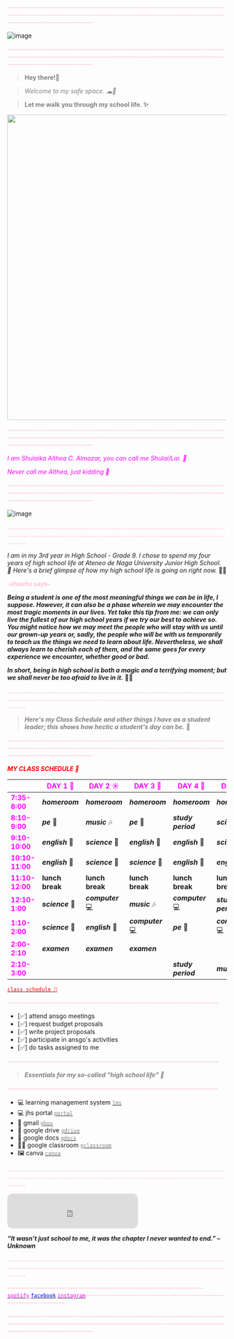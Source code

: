**<span style="color: pink">--------------------------------------------------------------------------------------------------------------------------------------------------------------------------------------</span>**

![image](https://i.pinimg.com/originals/b5/d5/78/b5d57815b449355dac7978970267632b.jpg)

**<span style="color: pink">--------------------------------------------------------------------------------------------------------------------------------------------------------------------------------------</span>**

><span style="color: grey">**Hey there!👋**</span>

><span style="color: grey">*Welcome to my safe space. ☁🍃*</span>

><span style="color: grey">**Let me walk you through my school life. ✨**</span>
  

<img src="https://scontent.fwnp1-1.fna.fbcdn.net/v/t1.15752-9/311919299_463087552599637_1673785629296877521_n.jpg?_nc_cat=100&ccb=1-7&_nc_sid=ae9488&_nc_eui2=AeHEcXyCQk4Axz3H367qj0J-DWpcadHqBPUNalxp0eoE9ZrPDtKIHCeIt1i59VNdOaJBMmgKfBcrEvF9ZuVDET-T&_nc_ohc=XrYXI3DSRgIAX9Wl8sE&_nc_ht=scontent.fwnp1-1.fna&oh=03_AdSW4vnNTV5LBRwB0T0KytiSZp4OPmkHhfN1O5Ei_tz59g&oe=63A56625" data-canonical-src="![image](![image](https://user-images.githubusercontent.com/118333524/203514584-662ea5d2-f236-4a68-8e52-89a5266bcf70.png)
" width="700" />


**<span style="color: pink">--------------------------------------------------------------------------------------------------------------------------------------------------------------------------------------</span>**

<span style="color: magenta">*I am Shulaika Althea C. Almazar, you can call me Shulai/Lai. 💐*</span>

<span style="color: magenta">*Never call me Althea, just kidding 🤭*</span>
  
**<span style="color: pink">--------------------------------------------------------------------------------------------------------------------------------------------------------------------------------------</span>**

![image](https://user-images.githubusercontent.com/118333524/203512451-43342f1c-83c8-4661-8b9c-9a19da0b0b4b.png)

**<span style="color: pink">...............................................................................................................................................................................................................................</span>**

*I am in my 3rd year in High School - Grade 9. I chose to spend my four years of high school life at Ateneo de Naga University Junior High School. 🏫 Here's a brief glimpse of how my high school life is going on right now.* 👧🤯

**<span style="color: pink">-shushu says-</span>**

***Being a student is one of the most meaningful things we can be in life, I suppose. However, it can also be a phase wherein we may encounter the most tragic moments in our lives. Yet take this tip from me: we can only live the fullest of our high school years if we try our best to achieve so. You might notice how we may meet the people who will stay with us until our grown-up years or, sadly, the people who will be with us temporarily to teach us the things we need to learn about life. Nevertheless, we shall always learn to cherish each of them, and the same goes for every experience we encounter, whether good or bad.*** 

***In short, being in high school is both a magic and a terrifying moment; but we shall never be too afraid to live in it.*** 📖✨

**<span style="color: pink">...............................................................................................................................................................................................................................</span>**


><span style="color: grey">***Here's my Class Schedule and other things I have as a student leader; this shows how hectic a student's day can be.*** 🥱</span>

**<span style="color: pink">--------------------------------------------------------------------------------------------------------------------------------------------------------------------------------------</span>**

<span style="color:red">***MY CLASS SCHEDULE 📅***</span>

|         |<span style="color:magenta">**DAY 1 🌷**</span>| <span style="color:magenta">**DAY 2 ☀️**</span>| <span style="color:magenta">**DAY 3 🌼**</span> | <span style="color:magenta">**DAY 4 🌈**</span>|<span style="color:magenta">**DAY 5 👑**</span>| 
|---------|-----|------|------|------|------|
|<span style="color:magenta">**7:35-8:00**</span>|***homeroom***|***homeroom***|***homeroom***|***homeroom***|***homeroom***|
|<span style="color:magenta">**8:10-9:00**</span>|  ***pe*** 🏃‍|***music*** 🎶|***pe*** 🏃‍|***study period***|***science*** 🔬|
|<span style="color:magenta">**9:10-10:00**</span>|***english*** 📖|***science*** 🔬|***english*** 📖|***english*** 📖|***science*** 🔬|
|<span style="color:magenta">**10:10-11:00**</span>|***english*** 📖|***science*** 🔬|***science*** 🔬|***english*** 📖|***english*** 📖|
|<span style="color:magenta">**11:10-12:00**</span>|**lunch break**|**lunch break**|**lunch break**|**lunch break**|**lunch break**|
|<span style="color:magenta">**12:10-1:00**</span>|***science*** 🔬|***computer*** 💻|***music*** 🎶|***computer*** 💻|***study period***|
|<span style="color:magenta">**1:10-2:00**</span>|***science*** 🔬|***english*** 📖|***computer*** 💻|***pe*** 🏃‍|***computer*** 💻|
|<span style="color:magenta">**2:00-2:10**</span>|***examen***|***examen***|***examen***| |   |
|<span style="color:magenta">**2:10-3:00**</span>||||***study period***|***music*** 🎶|

[<span style="color:red">`class schedule 📅`</span>](https://docs.google.com/spreadsheets/d/1StSO-4w4YGMcVNkV_uAYCMGAZ_i5rjrXj7O_jBaCrQA/edit#gid=0)

**<span style="color: pink">--------------------------------------------------------------------------</span>**

- [✅] attend ansgo meetings
- [✅] request budget proposals
- [✅] write project proposals
- [✅] participate in ansgo's activities
- [✅] do tasks assigned to me

**<span style="color: pink">--------------------------------------------------------------------------</span>**

><span style="color: grey">***Essentials for my so-called "high school life" 🎒***</span>

**<span style="color: pink">--------------------------------------------------------------------------</span>**

- 💻 learning management system [<span style="color:grey">`lms`</span>](https://jhsportal.adnu.edu.ph/my/)
- 💻 jhs portal [<span style="color:grey">`portal`</span>](https://jhsos.adnu.edu.ph/)
- 📩 gmail [<span style="color:grey">`gbox`</span>](https://mail.google.com/mail/u/0/#inbox)
- 📂 google drive [<span style="color:grey">`gdrive`</span>](https://drive.google.com/drive/u/0/my-drive)
- 📄 google docs [<span style="color:grey">`gdocs`</span>](https://docs.google.com/document/u/0/?tgif=d)
- 👩‍🏫 google classroom [<span style="color:grey">`gclassroom`</span>](https://classroom.google.com/u/0/h)
- 🖼️ canva [<span style="color:grey">`canva`</span>](https://www.canva.com/)



**<span style="color: pink">...............................................................................................................................................................................................................................</span>**



<iframe style="border-radius:12px" src="https://open.spotify.com/embed/playlist/6oMW3QAs99PBpVfrapWXrZ?utm_source=generator" width="300" height="80" frameBorder="0" allowfullscreen="" allow="autoplay; clipboard-write; encrypted-media; fullscreen; picture-in-picture" loading="lazy"></iframe> 



***“It wasn’t just school to me, it was the chapter I never wanted to end.” – Unknown***


**<span style="color: pink">...............................................................................................................................................................................................................................</span>**

**<span style="color: pink">---------------------------------------------------------------------</span>**
[<span style="color:magenta">`spotify`</span>](https://open.spotify.com/user/12brvnvgrgo6qgxmgvn2l30pt)
[<span style="color:blue">`facebook`</span>](https://www.facebook.com/shulaika.almazar)
[<span style="color:magenta">`instagram`</span>](https://www.instagram.com/shulaiiiiiii/)**<span style="color: pink">---------------------------------------------------------------------</span>**

**<span style="color: pink">--------------------------------------------------------------------------------------------------------------------------------------------------------------------------------------</span>**
